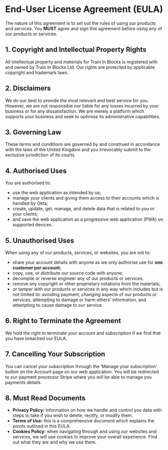 # End-User License Agreement (EULA)

The nature of this agreement is to set out the rules of using our products and services. You **MUST** agree and sign this agreement before using any of our products or services.

## 1. Copyright and Intellectual Property Rights

All intellectual property and materials for Train In Blocks is registered with and owned by Train In Blocks Ltd. Our rights are protected by applicable copyright and trademark laws.

## 2. Disclaimers

We do our best to provide the most relevant and best service for you. However, we are not responsible nor liable for any losses incurred by your business or for any dissatisfaction. We are merely a platform which supports your business and seek to optimise its administrative capabilities.

## 3. Governing Law

These terms and conditions are governed by and construed in accordance with the laws of the United Kingdom and you irrevocably submit to the exclusive jurisdiction of its courts.

## 4. Authorised Uses

You are authorised to:

- use the web application as intended by us;
- manage your clients and giving them access to their accounts which is handled by Okta;
- create, update, get, manage, and delete data that is related to you or your clients;
- and save the web application as a progressive web application (PWA) on supported devices.

## 5. Unauthorised Uses

When using any of our products, services, or websites, you are not to:

- share your account details with anyone as we only authorise use for **one customer per account**;
- copy, use, or distribute our source code with anyone;
- decompile or reverse engineer any of our products or services;
- remove any copyright or other proprietary notations from the materials;
- or tamper with our products or services in any way which includes but is not limited to: avoiding payment, changing aspects of our products or services, attempting to damage or harm others’ information, and attempting to cause damage to our service.

## 6. Right to Terminate the Agreement

We hold the right to terminate your account and subscription if we find that you have breached our EULA.

## 7. Cancelling Your Subscription

You can cancel your subscription through the ‘Manage your subscription’ button on the Account page on our web application. You will be redirected to our payment processor Stripe where you will be able to manage you payments details.

## 8. Must Read Documents

- **Privacy Policy:** information on how we handle and control you data with steps to take if you wish to delete, rectify, or modify them.
- **Terms of Use:** this is a comprehensive document which explains the points outlined in this EULA.
- **Cookies Policy:** when navigating through and using our websites and services, we will use cookies to improve your overall experience. Find out what they are and why we use them.
